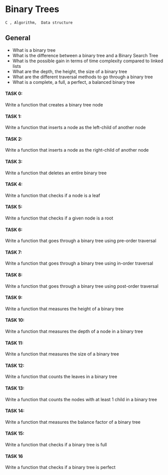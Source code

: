 #  Binary Trees
`C , Algorithm,  Data structure `

## General
- What is a binary tree
- What is the difference between a binary tree and a Binary Search Tree
- What is the possible gain in terms of time complexity compared to linked lists
- What are the depth, the height, the size of a binary tree
- What are the different traversal methods to go through a binary tree
- What is a complete, a full, a perfect, a balanced binary tree


#### TASK 0:
Write a function that creates a binary tree node
#### TASK 1:
Write a function that inserts a node as the left-child of another node
#### TASK 2:
Write a function that inserts a node as the right-child of another node
#### TASK 3:
Write a function that deletes an entire binary tree
#### TASK 4:
Write a function that checks if a node is a leaf
#### TASK 5:
Write a function that checks if a given node is a root
#### TASK 6:
Write a function that goes through a binary tree using pre-order traversal
#### TASK 7:
Write a function that goes through a binary tree using in-order traversal
#### TASK 8:
Write a function that goes through a binary tree using post-order traversal
#### TASK 9:
Write a function that measures the height of a binary tree
#### TASK 10:
Write a function that measures the depth of a node in a binary tree
#### TASK 11:
Write a function that measures the size of a binary tree
#### TASK 12:
Write a function that counts the leaves in a binary tree
#### TASK 13:
Write a function that counts the nodes with at least 1 child in a binary tree
#### TASK 14:
Write a function that measures the balance factor of a binary tree
#### TASK 15:
Write a function that checks if a binary tree is full
#### TASK 16
Write a function that checks if a binary tree is perfect
